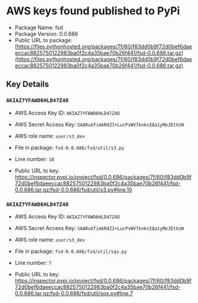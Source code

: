 # AWS keys found published to PyPi

* Package Name: fsd
* Package Version: 0.0.686
* Public URL to package: [https://files.pythonhosted.org/packages/7f/60/f83dd0b9f72d0bef6daeeccac8825750122983ba0f2c4a35bae70b26f441/fsd-0.0.686.tar.gz](https://files.pythonhosted.org/packages/7f/60/f83dd0b9f72d0bef6daeeccac8825750122983ba0f2c4a35bae70b26f441/fsd-0.0.686.tar.gz)

## Key Details

### `AKIAZ7YFAWD6HLD47Z4O`

* AWS Access Key ID: `AKIAZ7YFAWD6HLD47Z4O`
* AWS Secret Access Key: `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` 
* AWS role name: `user/s3_dev`
* File in package: `fsd-0.0.686/fsd/util/s3.py`
* Line number: `10`

* Public URL to key: https://inspector.pypi.io/project/fsd/0.0.686/packages/7f/60/f83dd0b9f72d0bef6daeeccac8825750122983ba0f2c4a35bae70b26f441/fsd-0.0.686.tar.gz/fsd-0.0.686/fsd/util/s3.py#line.10



### `AKIAZ7YFAWD6HLD47Z4O`

* AWS Access Key ID: `AKIAZ7YFAWD6HLD47Z4O`
* AWS Secret Access Key: `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` 
* AWS role name: `user/s3_dev`
* File in package: `fsd-0.0.686/fsd/util/sqs.py`
* Line number: `7`

* Public URL to key: https://inspector.pypi.io/project/fsd/0.0.686/packages/7f/60/f83dd0b9f72d0bef6daeeccac8825750122983ba0f2c4a35bae70b26f441/fsd-0.0.686.tar.gz/fsd-0.0.686/fsd/util/sqs.py#line.7


